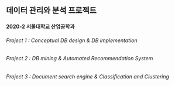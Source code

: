 ## 데이터 관리와 분석 프로젝트
#### 2020-2 서울대학교 산업공학과
###### Project 1 : Conceptual DB design & DB implementation
###### Project 2 : DB mining & Automated Recommendation System 
###### Project 3 : Document search engine & Classification and Clustering
